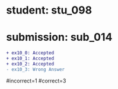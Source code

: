 # student: stu_098
# submission: sub_014

```diff
+ ex10_0: Accepted
+ ex10_1: Accepted
+ ex10_2: Accepted
- ex10_3: Wrong Answer
```
#incorrect=1
#correct=3
